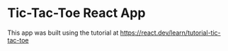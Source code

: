 # Tic-Tac-Toe React App  
This app was built using the tutorial at https://react.dev/learn/tutorial-tic-tac-toe
